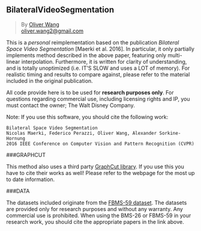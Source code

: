 ## BilateralVideoSegmentation

>By [Oliver Wang](http://www.oliverwang.info)  
oliver.wang2@gmail.com

This is a *personal* reimplementation based on the publication *Bilateral Space Video Segmentation* [Maerki et al. 2016]. 
In particular, it only partially implements method described in the above paper, featuring only multi-linear interpolation. 
Furthermore, it is written for clarity of understanding, and is totally unoptimized (i.e. IT'S SLOW and uses a LOT of memory).
For realistic timing and results to compare against, please refer to the material included in the original publication. 

All code provide here is to be used for **research purposes only**. For questions regarding commercial use, including licensing rights and IP, you must contact the owner; The Walt Disney Company.

Note: If you use this software, you should cite the following work: 

    Bilateral Space Video Segmentation
    Nicolas Maerki, Federico Perazzi, Oliver Wang, Alexander Sorkine-Hornung
    2016 IEEE Conference on Computer Vision and Pattern Recognition (CVPR)

###GRAPHCUT

This method also uses a third party [GraphCut library](http://vision.csd.uwo.ca/code/).
If you use this you have to cite their works as well! Please refer to the
webpage for the most up to date information.

###DATA

The datasets included originate from the [FBMS-59 dataset](http://lmb.informatik.uni-freiburg.de/resources/datasets/).
The datasets are provided only for research purposes and without any warranty. 
Any commercial use is prohibited. When using the BMS-26 or FBMS-59 in your 
research work, you should cite the appropriate papers in the link above.
